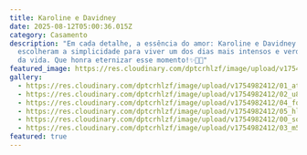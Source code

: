 ```yaml
---
title: Karoline e Davidney
date: 2025-08-12T05:00:36.015Z
category: Casamento
description: "Em cada detalhe, a essência do amor: Karoline e Davidney
  escolheram a simplicidade para viver um dos dias mais intensos e verdadeiros
  da vida. Que honra eternizar esse momento!✨🤍💍"
featured_image: https://res.cloudinary.com/dptcrhlzf/image/upload/v1754982412/03_m5agpb.jpg
gallery:
  - https://res.cloudinary.com/dptcrhlzf/image/upload/v1754982412/01_att2bv.jpg
  - https://res.cloudinary.com/dptcrhlzf/image/upload/v1754982412/02_u8hkvp.jpg
  - https://res.cloudinary.com/dptcrhlzf/image/upload/v1754982412/04_fqhkc1.jpg
  - https://res.cloudinary.com/dptcrhlzf/image/upload/v1754982412/05_hlev2y.jpg
  - https://res.cloudinary.com/dptcrhlzf/image/upload/v1754982412/00_sor74o.jpg
  - https://res.cloudinary.com/dptcrhlzf/image/upload/v1754982412/03_m5agpb.jpg
featured: true
---
```

